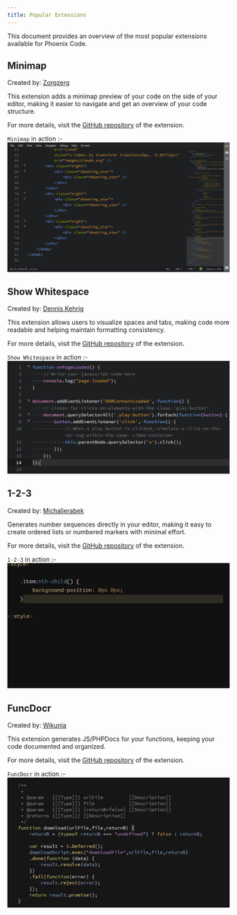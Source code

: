 ```yaml
---
title: Popular Extensions
---
```


This document provides an overview of the most popular extensions available for Phoenix Code.


## Minimap
Created by: [Zorgzerg](https://github.com/zorgzerg)

This extension adds a minimap preview of your code on the side of your editor, making it easier to navigate and get an overview of your code structure.

For more details, visit the [GitHub repository](https://github.com/zorgzerg/brackets-minimap) of the extension.

`Minimap` in action :-
![Minimap](./images/popular-extensions/minimap.png)


## Show Whitespace 
Created by: [Dennis Kehrig](https://github.com/DennisKehrig)

This extension allows users to visualize spaces and tabs, making code more readable and helping maintain formatting consistency.

For more details, visit the [GitHub repository](https://github.com/DennisKehrig/brackets-show-whitespace) of the extension.

`Show Whitespace` in action :-
![Show Whitespace](./images/popular-extensions/Show-Whitespace.png)


## 1-2-3
Created by: [Michaljerabek](https://github.com/michaljerabek)

Generates number sequences directly in your editor, making it easy to create ordered lists or numbered markers with minimal effort.

For more details, visit the [GitHub repository](https://github.com/michaljerabek/1-2-3) of the extension.

`1-2-3` in action :-
![1-2-3](./images/popular-extensions/1-2-3.gif)


## FuncDocr
Created by: [Wikunia](https://github.com/Wikunia)

This extension generates JS/PHPDocs for your functions, keeping your code documented and organized.

For more details, visit the [GitHub repository](https://github.com/wikunia/brackets-funcdocr) of the extension.

`FuncDocr` in action :-
![FuncDocr](./images/popular-extensions/Func-Docr.gif)


